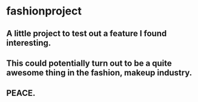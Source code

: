 # fashionproject

## A little project to test out a feature I found interesting.
## This could potentially turn out to be a quite awesome thing in the fashion, makeup industry.

## PEACE.
